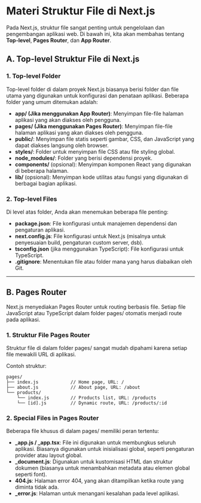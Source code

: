 # Materi Struktur File di Next.js

Pada Next.js, struktur file sangat penting untuk pengelolaan dan pengembangan aplikasi web. Di bawah ini, kita akan membahas tentang **Top-level**, **Pages Router**, dan **App Router**.

## A. Top-level Struktur File di Next.js

### 1. Top-level Folder
Top-level folder di dalam proyek Next.js biasanya berisi folder dan file utama yang digunakan untuk konfigurasi dan penataan aplikasi. Beberapa folder yang umum ditemukan adalah:

- **app/ (Jika menggunakan App Router)**: Menyimpan file-file halaman aplikasi yang akan diakses oleh pengguna.
- **pages/ (Jika menggunakan Pages Router)**: Menyimpan file-file halaman aplikasi yang akan diakses oleh pengguna.
- **public/**: Menyimpan file statis seperti gambar, CSS, dan JavaScript yang dapat diakses langsung oleh browser.
- **styles/**: Folder untuk menyimpan file CSS atau file styling global.
- **node_modules/**: Folder yang berisi dependensi proyek.
- **components/** (opsional): Menyimpan komponen React yang digunakan di beberapa halaman.
- **lib/** (opsional): Menyimpan kode utilitas atau fungsi yang digunakan di berbagai bagian aplikasi.

### 2. Top-level Files
Di level atas folder, Anda akan menemukan beberapa file penting:

- **package.json**: File konfigurasi untuk manajemen dependensi dan pengaturan aplikasi.
- **next.config.js**: File konfigurasi untuk Next.js (misalnya untuk penyesuaian build, pengaturan custom server, dsb).
- **tsconfig.json** (jika menggunakan TypeScript): File konfigurasi untuk TypeScript.
- **.gitignore**: Menentukan file atau folder mana yang harus diabaikan oleh Git.

---

## B. Pages Router

Next.js menyediakan Pages Router untuk routing berbasis file. Setiap file JavaScript atau TypeScript dalam folder pages/ otomatis menjadi route pada aplikasi.

### 1. Struktur File Pages Router
Struktur file di dalam folder pages/ sangat mudah dipahami karena setiap file mewakili URL di aplikasi.

Contoh struktur:

```text
pages/
├── index.js            // Home page, URL: /
├── about.js            // About page, URL: /about
└── products/
    └── index.js        // Products list, URL: /products
    └── [id].js         // Dynamic route, URL: /products/:id
```

### 2. Special Files in Pages Router
Beberapa file khusus di dalam pages/ memiliki peran tertentu:

- **_app.js / _app.tsx**: File ini digunakan untuk membungkus seluruh aplikasi. Biasanya digunakan untuk inisialisasi global, seperti pengaturan provider atau layout global.
- **_document.js**: Digunakan untuk kustomisasi HTML dan struktur dokumen (biasanya untuk menambahkan metadata atau elemen global seperti font).
- **404.js**: Halaman error 404, yang akan ditampilkan ketika route yang diminta tidak ada.
- **_error.js**: Halaman untuk menangani kesalahan pada level aplikasi.
